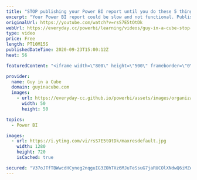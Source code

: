 ```yaml
---
title: "STOP publishing your Power BI report until you do these 5 things!"
excerpt: "Your Power BI report could be slow and not functional. Publishing to Power BI may also show you your ugly baby. Patrick has you covered with 5 things to do before publishing to get that cute baby!  Power BI Tips: External tools https://powerbi.tips/2020/08/hot-swap-report-connections-external-tools/"
originalUrl: https://youtube.com/watch?v=rsS7E5tOtDk
webUrl: https://everyday.cc/powerbi/learning/videos/guy-in-a-cube-stop-publishing-your-power-bi-report-until-you-do-these-5-things/
type: video
price: Free
length: PT10M15S
publishedDateTime: 2020-09-23T15:00:12Z
heat: 56

featuredContent: "<iframe width=\"800\" height=\"500\" frameborder=\"0\" src=\"https://www.youtube.com/embed/rsS7E5tOtDk\" allow=\"accelerometer; autoplay; encrypted-media; gyroscope; picture-in-picture\" allowfullscreen></iframe>"

provider:
  name: Guy in a Cube
  domain: guyinacube.com
  images:
    - url: https://everyday-cc.github.io/powerbi/assets/images/organizations/guyinacube.com-50x50.jpg
      width: 50
      height: 50

topics:
  - Power BI

images:
  - url: https://i.ytimg.com/vi/rsS7E5tOtDk/maxresdefault.jpg
    width: 1280
    height: 720
    isCached: true

secured: "V37oJTfTBWwcdHCyneg2nqguIG3ZOhTXz6MJuTeSsuG7jaRUCOlXNdwQ6iMZe4kDeTyZfCFLu60xsigILChMfsCZkOavp6vPwfFseEk7SuVoRZgXU2vQD0rTfm5mbAWhDTFNbinTHSPG1Hnxa5Q0OyAIilklBsofAscGkHTmxS7kzbg3AQ8lTyxV9Xxqg9NYfpy36x4EZeR2wp4MVZKkGY39ORNRryseDWDZSKf9+Jj5RQhIHqkV5iDWefr5xpoX9ouQFNPIcB1Ks/PruXSuJnXxi4yEoJ2TJ6nkPFIhZx3d6SWU7zYFqEWoBBEO7Kh67fRbn1hKrJz/OqgUOQpRzpNkGSMPGBWfQjNCkYJji9h4nMJpLhK3xJTEVRSnPq8pZi7sCaTIZ8QN+dChwI1ohTAn0TA9w+XnVF/FjKVWNBs=;zqtMO+x0gH0/H2uAzGDDMA=="
---
```



